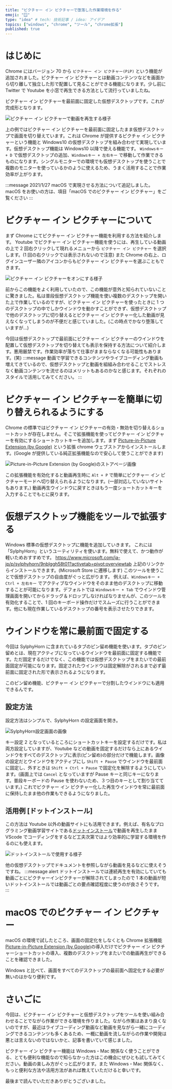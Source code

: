 ```yaml
---
title: "ピクチャー イン ピクチャーで堕落した作業環境を作る"
emoji: "🪟"
type: "idea" # tech: 技術記事 / idea: アイデア
topics: ["windows", "chrome", "ツール", "chrome拡張"]
published: true
---
```


# はじめに

Chrome にはバージョン 70 から `ピクチャー イン ピクチャー(PiP)` という機能が追加されました。ピクチャー イン ピクチャーとは動画コンテンツなどを画面から切り離して独立した形で配置して見ることができる機能になります。少し前に Twitter で Youtube を小窓で再生できる方法として流行っていましたね。

ピクチャー イン ピクチャーを最前面に固定した仮想デスクトップです。これが完成形となります。

![ピクチャー イン ピクチャーで動画を再生する様子](https://i.gyazo.com/2a0fb8c4714ed273732842783eb7fb1c.gif)

上の例ではピクチャー イン ピクチャーを最前面に固定したまま仮想デスクトップで画面を切り替えています。これは Chrome が提供するピクチャ イン ピクチャーという機能と Windows10 の仮想デスクトップを組み合わせて実現しています。仮想デスクトップ機能は Windows10 以降で使える機能です。 `Windowsキー + D` で仮想デスクトップの追加、`Windowsキー + 左右キー` で移動して作業できるものになります。シングルモニターでの環境でも仮想デスクトップを使うことで複数のモニターを使っているかのように使えるため、うまく活用することで作業効率が上がります。

:::message
2021/1/27 macOS で実現させる方法について追記しました。
macOS をお使いの方は、項目「macOS でのピクチャー イン ピクチャー」をご覧ください
:::

# ピクチャー イン ピクチャーについて

まず Chrome にてピクチャー イン ピクチャー機能を利用する方法を紹介します。
Youtube でピクチャー イン ピクチャー機能を使うには、再生している動画の上で 2 回右クリックして現れるメニューから `ピクチャー イン ピクチャー` を選択します。(1 回の右クリックでは表示されないので注意) また Chrome の右上、ログインユーザー隣のアイコンからもピクチャー イン ピクチャーを選ぶこともできます。

![ピクチャー イン ピクチャーをオンにする様子](https://storage.googleapis.com/zenn-user-upload/v8kja44l1r8ou1vxcjzr53rqb7un)

前からこの機能をよく利用していたので、この機能が意外と知られていないことに驚きました。私は普段仮想デスクトップ機能を使い複数のデスクトップを開いた上で作業しているのですが、ピクチャー イン ピクチャーを使ったときに 1 つのデスクトップの中でしかウインドウを動かすことができず、仮想デスクトップで他のデスクトップに切り替えるとピクチャー イン ピクチャー化した動画が見えなくなってしまうのが不便だと感じていました。(この時点でかなり堕落していますが...)

今回は仮想デスクトップで最前面にピクチャー イン ピクチャーのウインドウを配置して仮想デスクトップを切り替えても表示を保持する方法について紹介します。悪用厳禁です。作業効率が落ちて仕事がままならなくなる可能性もあります。(笑)
:::message
動画で学習できるコンテンツやライブコーディング動画も増えてきているので、仮想デスクトップと動画を組組み合わせることでストレスなく動画コンテンツを流せるのはメリットもあるのかなと感じます。それぞれのスタイルで活用してみてください。
:::

# ピクチャー イン ピクチャーを簡単に切り替えられるようにする

Chrome の標準ではピクチャー イン ピクチャーの有効・無効を切り替えるショートカットが存在しません。そこで拡張機能を使ってピクチャー イン ピクチャーを有効にするショートカットキーを追加します。まず [Picture-in-Picture Extension (by Google)](https://chrome.google.com/webstore/detail/picture-in-picture-extens/hkgfoiooedgoejojocmhlaklaeopbecg) という拡張 chrome ウェブストアからインストールします。(Google が提供している純正拡張機能なので安心して使うことができます)

![Picture-in-Picture Extension (by Google)のストアページ画像](https://storage.googleapis.com/zenn-user-upload/9xpo6ex85w2zvlmfy2wfcl0vgmlh)

この拡張機能を有効化すると動画再生時に `Alt + P` で簡単にピクチャー イン ピクチャーモードへ切り替えられるようになります。(一部対応していないサイトもあります。) 動画再生ウインドウに戻すときはもう一度ショートカットキーを入力することでもとに戻ります。

# 仮想デスクトップ機能をツールで拡張する

Windows 標準の仮想デスクトップに機能を追加していきます。
これには「SylphyHorn」というユーティリティを使います。無料で使えて、かつ動作が軽いためおすすめです。
https://www.microsoft.com/ja-jp/p/sylphyhorn/9nblggh58t01?activetab=pivot:overviewtab
上記のリンクからインストールできます。(Microsoft Store に遷移します)
このツールを使うことで仮想デスクトップの自由度がぐっと広がります。
例えば、`Windowsキー + Ctrl + 左右キー` でアクティブなウインドウをそのまま他のデスクトップに移動することが可能になります。デフォルトでは `Windowsキー + Tab` でウインドウ管理画面を開いてからドラッグ＆ドロップしなければなりませんが、このツールを有効化することで、1 回のキーボード操作だけでスムーズに行うことができます。他にも現在作業しているデスクトップの番号を表示させたりできます。

# ウインドウを常に最前面で固定する

今回は SylphyHorn に含まれているタブのピン留め機能を使います。タブのピン留めとは、現在アクティブになっているウインドウを最前面に固定する機能です。ただ固定するだけでなく、この機能では仮想デスクトップをまたいでの最前面固定が可能になります。固定されたウインドウは固定解除がされるまで必ず最前面に固定された形で表示されるようになります。

このピン留め機能、ピクチャー イン ピクチャーで分割したウインドウにも適用できるんです。

## 設定方法

設定方法はシンプルで、SylphyHorn の設定画面を開き。

![SylphyHorn設定画面の画像](https://storage.googleapis.com/zenn-user-upload/owvzichd66a4hqbj5w9huwfzlzhq)

キー設定 2 となっているところにショートカットキーを設定するだけです。私は両方設定していますが、Youtube などの動画を固定するだけなら上にあるウインドウをすべてのデスクトップに表示(ピン留め)の部分だけで機能します。画像の設定だとウインドウをアクティブにし `Shift + Pause` でウインドウを最前面に固定し、外すときは `Shift + Ctrl + Pause` で固定化を解除するようにしています。(画面上では `Cancel` となっていますが Pause キーと同じキーになります。普段キーボードの Pause を使わないため、３つ目のキーとして割り当てています。) これでピクチャー イン ピクチャー化した再生ウインドウを常に最前面に保持したまま他の作業もできるようになりました。

## 活用例 [ドットインストール]

この方法は Youtube 以外の動画サイトにも活用できます。例えば、有名なプログラミング動画学習サイトである[ドットインストール](https://dotinstall.com/)で動画を再生したまま VScode でコーディングをするなど工夫次第ではより効率的に学習する環境を作るのにも使えます。

![ドットインストールで使用する様子](https://storage.googleapis.com/zenn-user-upload/3j443ic84p1laadqfdohy77fp1g8)

他の仮想デスクトップでドキュメントを参照しながら動画を見るなどに使えそうですね。
:::message alert
ドットインストールでは連続再生を有効にしていても動画ごとにピクチャーインピクチャーが解除されてしまったので 1 本の動画が短いドットインストールでは動画ごとの要点確認程度に使うのが良さそうです。
:::

# macOS でのピクチャー イン ピクチャー

macOS の環境で試したところ、画面の固定化をしなくとも Chrome 拡張機能 [Picture-in-Picture Extension (by Google)](https://chrome.google.com/webstore/detail/picture-in-picture-extens/hkgfoiooedgoejojocmhlaklaeopbecg)の導入だけでピクチャー イン ピクチャーショートカットの導入、複数のデスクトップをまたいでの動画再生ができることを確認できました。

Windows と比べて、画面をすべてのデスクトップの最前面へ固定化する必要が無いのはかなり便利です。

# さいごに

今回は、ピクチャー イン ピクチャーと仮想デスクトップをツールを使い組み合わせることでながら作業ができる環境を作りました。ながら作業はあまり良くないのですが、最近はライブコーディング動画など動画を見ながら一緒にコーディングできるコンテンツも多くあるため、一概に動画を流しながらの作業や開発は悪とは言えないのではないかと、記事を書いていて感じました。

ピクチャー イン ピクチャー機能は Windows・Mac 関係なく使うことができる、とても便利な機能なので知らなかった方はこの機会にぜひとも試してみてください。動画の楽しみ方がぐっと広がります。また Windows・Mac 関係なく、もっと便利な方法や活用方法があれば教えていただけると幸いです。

最後まで読んでいただきありがとうございました。
